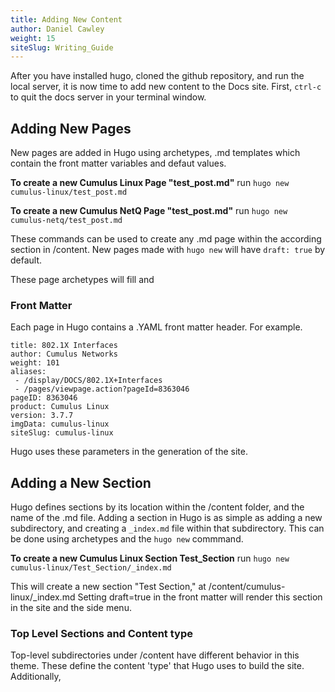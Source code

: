```yaml
---
title: Adding New Content
author: Daniel Cawley
weight: 15
siteSlug: Writing_Guide
---
```


After you have installed hugo, cloned the github repository, and run the local server,
it is now time to add new content to the Docs site. First, `ctrl-c` to quit the docs server in your terminal window.

## Adding New Pages

New pages are added in Hugo using archetypes,
.md templates which contain the front matter variables and defaut values.

**To create a new Cumulus Linux Page "test_post.md"**
run `hugo new cumulus-linux/test_post.md`

**To create a new Cumulus NetQ Page "test_post.md"**
run  `hugo new cumulus-netq/test_post.md`

These commands can be used to create any .md page within the according section in /content.
New pages made with `hugo new` will have `draft: true` by default.

These page archetypes will fill and

### Front Matter
Each page in Hugo contains a .YAML front matter header. For example.

```
title: 802.1X Interfaces
author: Cumulus Networks
weight: 101
aliases:
 - /display/DOCS/802.1X+Interfaces
 - /pages/viewpage.action?pageId=8363046
pageID: 8363046
product: Cumulus Linux
version: 3.7.7
imgData: cumulus-linux
siteSlug: cumulus-linux
```
Hugo uses these parameters in the generation of the site.

## Adding a New Section
Hugo defines sections by its location within the /content folder, and the name of the .md file.
Adding a section in Hugo is as simple as adding a new subdirectory, and creating a `_index.md` file
within that subdirectory. This can be done using archetypes and the `hugo new` commmand.

**To create a new Cumulus Linux Section Test_Section**
run `hugo new cumulus-linux/Test_Section/_index.md`

This will create a new section "Test Section," at /content/cumulus-linux/_index.md
Setting draft=true in the front matter will render this section in the site and the side menu.

### Top Level Sections and Content type
Top-level subdirectories under /content have different behavior in this theme.
These define the content 'type' that Hugo uses to build the site. Additionally,
